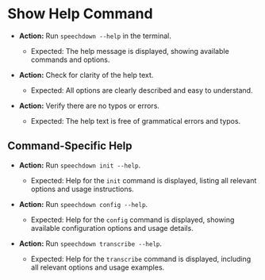 # Show Help Command

- **Action:** Run `speechdown --help` in the terminal.
  - Expected: The help message is displayed, showing available commands and options.

- **Action:** Check for clarity of the help text.
  - Expected: All options are clearly described and easy to understand.

- **Action:** Verify there are no typos or errors.
  - Expected: The help text is free of grammatical errors and typos.

## Command-Specific Help

- **Action:** Run `speechdown init --help`.
    - Expected: Help for the `init` command is displayed, listing all relevant options and usage instructions.

- **Action:** Run `speechdown config --help`.
    - Expected: Help for the `config` command is displayed, showing available configuration options and usage details.

- **Action:** Run `speechdown transcribe --help`.
    - Expected: Help for the `transcribe` command is displayed, including all relevant options and usage examples.
